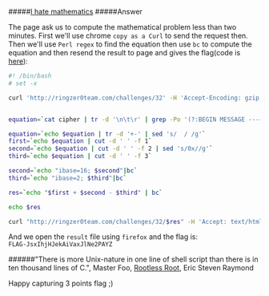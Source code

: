 #####[I hate mathematics](http://ringzer0team.com/challenges/32)
#####Answer

The page ask us to compute the mathematical problem less than two minutes. First we'll use chrome `copy as a Curl` to send the request then. Then we'll use `Perl regex` to find the equation then use `bc` to compute the equation and then resend the result to page and gives the flag(code is [here](compute.sh)):  
```bash
#! /bin/bash
# set -x

curl 'http://ringzer0team.com/challenges/32' -H 'Accept-Encoding: gzip, deflate, sdch' -H 'Accept-Language: en-US,en;q=0.8,fa;q=0.6' -H 'User-Agent: Mozilla/5.0 (X11; Linux x86_64) AppleWebKit/537.36 (KHTML, like Gecko) Chrome/40.0.2214.94 Safari/537.36' -H 'Accept: text/html,application/xhtml+xml,application/xml;q=0.9,image/webp,*/*;q=0.8' -H 'Referer: http://ringzer0team.com/challenges' -H 'Cookie: PHPSESSID=7c9s6eiht4aldv69gn529tn6p0; _gat=1; _ga=GA1.2.287352908.1433434274' -H 'Connection: keep-alive' -H 'Cache-Control: max-age=0' --compressed --out cipher


equation=`cat cipher | tr -d '\n\t\r' | grep -Po '(?:BEGIN MESSAGE -----<br \/>)(.*)(?:<br \/>----- END MESSAGE)'  | sed 's/BEGIN MESSAGE -----<br \/>//g' | sed 's/= ?<br \/>----- END MESSAGE//g'`

equation=`echo $equation | tr -d '+-' | sed 's/  / /g'`
first=`echo $equation | cut -d ' ' -f 1`
second=`echo $equation | cut -d ' ' -f 2 | sed 's/0x//g'`
third=`echo $equation | cut -d ' ' -f 3`

second=`echo "ibase=16; $second"|bc`
third=`echo "ibase=2; $third"|bc`

res=`echo "$first + $second - $third" | bc`

echo $res

curl "http://ringzer0team.com/challenges/32/$res" -H 'Accept: text/html,application/xhtml+xml,application/xml;q=0.9,image/webp,*/*;q=0.8' -H 'Connection: keep-alive' -H 'Accept-Encoding: gzip, deflate, sdch' -H 'Cookie: PHPSESSID=7c9s6eiht4aldv69gn529tn6p0; _ga=GA1.2.287352908.1433434274' -H 'Accept-Language: en-US,en;q=0.8,fa;q=0.6' -H 'User-Agent: Mozilla/5.0 (X11; Linux x86_64) AppleWebKit/537.36 (KHTML, like Gecko) Chrome/40.0.2214.94 Safari/537.36' --compressed --out result
```
And we open the `result` file using `firefox` and the flag is:  
`FLAG-JsxIhjHJekAiVaxJlNe2PAYZ`

######"There is more Unix-nature in one line of shell script than there is in ten thousand lines of C.", Master Foo, [Rootless Root](http://catb.org/esr/writings/unix-koans/), Eric Steven Raymond

Happy capturing 3 points flag ;)
